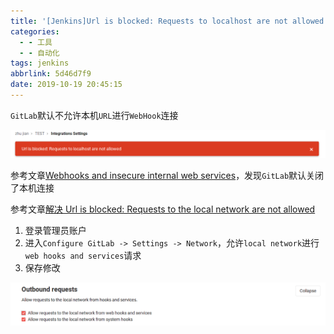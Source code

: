 ```yaml
---
title: '[Jenkins]Url is blocked: Requests to localhost are not allowed'
categories:
  - - 工具
  - - 自动化
tags: jenkins
abbrlink: 5d46d7f9
date: 2019-10-19 20:45:15
---
```


`GitLab`默认不允许本机`URL`进行`WebHook`连接

![](/imgs/jenkins-localhost/jenkins-localhost.png)

参考文章[Webhooks and insecure internal web services](https://docs.gitlab.com/ee/security/webhooks.html)，发现`GitLab`默认关闭了本机连接

参考文章[解决 Url is blocked: Requests to the local network are not allowed](https://www.cnblogs.com/zhongyuanzhao000/p/11379098.html)

1. 登录管理员账户
2. 进入`Configure GitLab -> Settings -> Network`，允许`local network`进行`web hooks and services`请求
3. 保存修改

![](/imgs/jenkins-localhost/outbound-request.png)